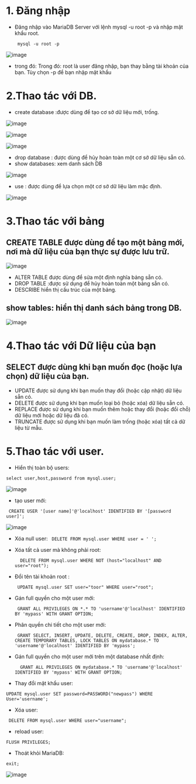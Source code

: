 # 1. Đăng nhập
- Đăng nhập vào MariaDB Server với lệnh mysql -u root -p và nhập mật khẩu root.

   ` mysql -u root -p`
   
 ![image](https://user-images.githubusercontent.com/110179869/191648879-bb6d2da3-14c7-40bd-8790-7bd0406ec21f.png)
  
- trong đó: Trong đó: root là user đăng nhập, bạn thay bằng tài khoản của bạn. Tùy chọn -p để bạn nhập mật khẩu
# 2.Thao tác với DB.
- create database :được dùng để tạo cơ sở dữ liệu mới, trống.

![image](https://user-images.githubusercontent.com/110179869/191649242-86043fa0-254c-4563-977a-2827b50ded94.png)

![image](https://user-images.githubusercontent.com/110179869/191649541-6d00fc6a-d404-483f-a244-02ae1caaf75a.png)

![image](https://user-images.githubusercontent.com/110179869/191649635-1f754558-8247-465b-933f-f2b0a1a1c5e9.png)

- drop database : được dùng để hủy hoàn toàn một cơ sở dữ liệu sẵn có.
- show databases: xem danh sách DB

![image](https://user-images.githubusercontent.com/110179869/191650020-7f39e6e0-4a74-47bb-854d-1fb5ffc55960.png)

- use : được dùng để lựa chọn một cơ sở dữ liệu làm mặc định.

![image](https://user-images.githubusercontent.com/110179869/191650078-9d550cf2-454c-4ec4-ad4c-45193eec78da.png)

# 3.Thao tác với bảng
## CREATE TABLE được dùng để tạo một bảng mới, nơi mà dữ liệu của bạn thực sự được lưu trữ.

![image](https://user-images.githubusercontent.com/110179869/191650409-06f1ecbd-2451-463d-9ae6-115c5ad2ed67.png)

- ALTER TABLE được dùng để sửa một định nghĩa bảng sẵn có.
- DROP TABLE :được sử dụng để hủy hoàn toàn một bảng sẵn có.
- DESCRIBE hiển thị cấu trúc của một bảng.
## show tables: hiển thị danh sách bảng trong DB.

![image](https://user-images.githubusercontent.com/110179869/191650503-801a2a84-a619-4853-b566-5d4b9486c09a.png)

# 4.Thao tác với Dữ liệu của bạn
## SELECT được dùng khi bạn muốn đọc (hoặc lựa chọn) dữ liệu của bạn.
- UPDATE được sử dụng khi bạn muốn thay đổi (hoặc cập nhật) dữ liệu sẵn có.
- DELETE được sử dụng khi bạn muốn loại bỏ (hoặc xóa) dữ liệu sẵn có.
- REPLACE được sử dụng khi bạn muốn thêm hoặc thay đổi (hoặc đổi chỗ) dữ liệu mới hoặc dữ liệu đã có.
- TRUNCATE được sử dụng khi bạn muốn làm trống (hoặc xóa) tất cả dữ liệu từ mẫu.
# 5.Thao tác với user.
- Hiển thị toàn bộ users:

 `select user,host,password from mysql.user;`

![image](https://user-images.githubusercontent.com/110179869/191650880-fdeb027d-0dc2-4fab-a71b-5c018babc706.png)

- tạo user mới:

` CREATE USER '[user name]'@'localhost' IDENTIFIED BY '[password user]';`

![image](https://user-images.githubusercontent.com/110179869/191651070-8373c221-5b74-4795-a5e1-6b4ae6ab4d81.png)

- Xóa null user:
`
  DELETE FROM mysql.user WHERE user = ' ';`
              
- Xóa tất cả user mà không phải root:

  `  DELETE FROM mysql.user WHERE NOT (host="localhost" AND user="root");`
            
- Đổi tên tài khoản root :

  ` UPDATE mysql.user SET user="toor" WHERE user="root";`
              
- Gán full quyền cho một user mới:

   ` GRANT ALL PRIVILEGES ON *.* TO 'username'@'localhost' IDENTIFIED BY 'mypass' WITH GRANT OPTION;`
              
- Phân quyền chi tiết cho một user mới:

  ` GRANT SELECT, INSERT, UPDATE, DELETE, CREATE, DROP, INDEX, ALTER, CREATE TEMPORARY TABLES, LOCK TABLES ON mydatabase.* TO 'username'@'localhost' IDENTIFIED BY 'mypass';`
              
- Gán full quyền cho một user mới trên một database nhất định:

  `  GRANT ALL PRIVILEGES ON mydatabase.* TO 'username'@'localhost' IDENTIFIED BY 'mypass' WITH GRANT OPTION;`
             
- Thay đổi mật khẩu user:

 `UPDATE mysql.user SET password=PASSWORD("newpass") WHERE User='username';`
            
- Xóa user:

 ` DELETE FROM mysql.user WHERE user="username";`
           
- reload user:

 `FLUSH PRIVILEGES;`
             
- Thoát khỏi MariaDB: 

`exit;`

![image](https://user-images.githubusercontent.com/110179869/191651651-5a71e0b8-0fa7-4dfb-858e-4d7fb1a5c043.png)

